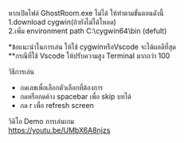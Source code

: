 หากเปิดไฟล์ GhostRoom.exe ไม่ได้ ให้ทำตามขั้นตอนดังนี้<br>
1.download cygwin(ถ้ายังไม่ได้โหลด)<br>
2.เพิ่ม environment path C:\cygwin64\bin (defult)<br>

*ข้อแนะนำในการเล่น ให้ใช้ cygwinหรือVscode จะได้ผลดีที่สุด<br>
**กรณีที่ใช้ Vscode ให้ปรับความสูง Terminal มากกว่า 100<br>

วิธีการเล่น<br>
- กดเลขเพื่อเลือกตัวเลือกที่ต้องการ<br>
- กดหรือกดค้าง spacebar เพื่อ skip บทได้<br>
- กด r เพื่อ refresh screen<br>

วิดิโอ Demo การเล่นเกม<br>
https://youtu.be/UMbX6A8njzs<br>

